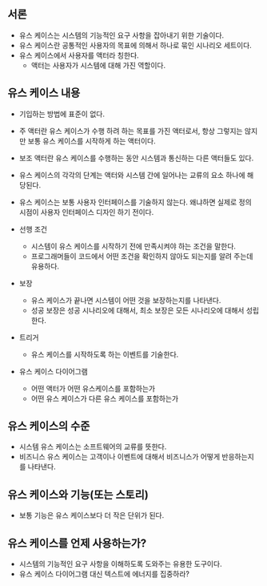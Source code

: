 ## 서론
- 유스 케이스는 시스템의 기능적인 요구 사항을 잡아내기 위한 기술이다.
- 유스 케이스란 공통적인 사용자의 목표에 의해서 하나로 묶인 시나리오 세트이다.
- 유스 케이스에서 사용자를 액터라 칭한다.
  - 액터는 사용자가 시스템에 대해 가진 역할이다.

## 유스 케이스 내용
- 기입하는 방법에 표준이 없다.
- 주 액터란 유스 케이스가 수행 하려 하는 목표를 가진 액터로서, 항상 그렇지는 않지만 보통 유스 케이스를 시작하게 하는 액터이다.
- 보조 액터란 유스 케이스를 수행하는 동안 시스템과 통신하는 다른 액터들도 있다.
- 유스 케이스의 각각의 단계는 액터와 시스템 간에 일어나는 교류의 요소 하나에 해당된다.
- 유스 케이스는 보통 사용자 인터페이스를 기술하지 않는다. 왜냐하면 실제로 정의 시점이 사용자 인터페이스 디자인 하기 전이다.

- 선행 조건
  - 시스템이 유스 케이스를 시작하기 전에 만족시켜야 하는 조건을 말한다.
  - 프로그래머들이 코드에서 어떤 조건을 확인하지 않아도 되는지를 알려 주는데 유용하다.
- 보장
  - 유스 케이스가 끝나면 시스템이 어떤 것을 보장하는지를 나타낸다.
  - 성공 보장은 성공 시나리오에 대해서, 최소 보장은 모든 시나리오에 대해서 성립한다.
- 트리거
  - 유스 케이스를 시작하도록 하는 이벤트를 기술한다.
  
- 유스 케이스 다이어그램
  - 어떤 액터가 어떤 유스케이스를 포함하는가
  - 어떤 유스 케이스가 다른 유스 케이스를 포함하는가
  
## 유스 케이스의 수준
- 시스템 유스 케이스는 소프트웨어의 교류를 뜻한다.
- 비즈니스 유스 케이스는 고객이나 이벤트에 대해서 비즈니스가 어떻게 반응하는지를 나타낸다.

## 유스 케이스와 기능(또는 스토리)
- 보통 기능은 유스 케이스보다 더 작은 단위가 된다.

## 유스 케이스를 언제 사용하는가?
- 시스템의 기능적인 요구 사항을 이해하도록 도와주는 유용한 도구이다.
- 유스 케이스 다이어그램 대신 텍스트에 에너지를 집중하라?


